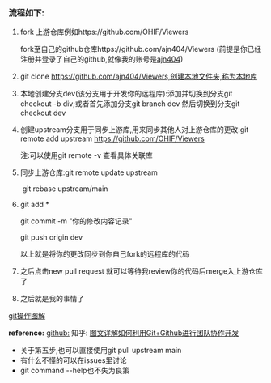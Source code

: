 ### 流程如下:

1. fork 上游仓库例如https://github.com/OHIF/Viewers

   fork至自己的github仓库https://github.com/ajn404/Viewers
   (前提是你已经注册并登录了自己的github,就像我的账号是[ajn404](https://github.com/ajn404))

2. git clone https://github.com/ajn404/Viewers,创建本地文件夹,称为本地库

3. 本地创建分支dev(该分支用于开发你的远程库):添加并切换到分支git checkout -b div;或者首先添加分支git branch dev 然后切换到分支git checkout dev

4. 创建upstream分支用于同步上游库,用来同步其他人对上游仓库的更改:git remote add upstream https://github.com/OHIF/Viewers

   注:可以使用git remote -v 查看具体关联库

5. 同步上游仓库:git remote update upstream

   ​						git rebase upstream/main

6. git add *

   git commit -m "你的修改内容记录"

   git push origin dev

   以上就是将你的更改同步到你自己fork的远程库的代码

7. 之后点击new pull request 就可以等待我review你的代码后merge入上游仓库了

8. 之后就是我的事情了

[git操作图解](https://github.com/ajn404/web_developer_daily/blob/main/git/gitcheatsheet.png?raw=true)	

**reference:**
[github:](https://docs.github.com/en)
知乎: [图文详解如何利用Git+Github进行团队协作开发](https://zhuanlan.zhihu.com/p/23478654)

- 关于第五步,也可以直接使用git pull upstream main
- 有什么不懂的可以在issues里讨论
- git command --help也不失为良策